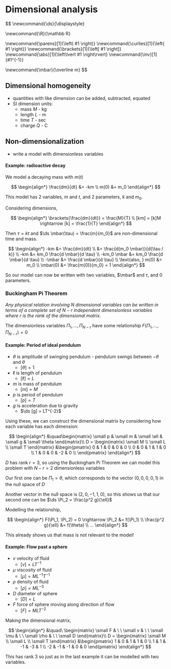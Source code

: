 # Dimensional analysis

$$
\newcommand{\ds}{\displaystyle}

\newcommand{\R}{\mathbb R}

\newcommand{\parens}[1]{\left( #1 \right)}
\newcommand{\curlies}[1]{\left\{ #1 \right\}}
\newcommand{\brackets}[1]{\left[ #1 \right]}
\newcommand{\abs}[1]{\left\lvert #1 \right\rvert}
\newcommand{\inv}[1]{#1^{-1}}

\newcommand{\mbar}{\overline m}
$$

## Dimensional homogeneity

- quantities with like dimension can be added, subtracted, equated
- SI dimension units:
  - mass $M$ - kg
  - length $L$ - m
  - time $T$ - sec
  - charge $Q$ - C

## Non-dimensionalization

- write a model with dimensionless variables

#### Example: radioactive decay

We model a decaying mass with $m(t)$

$$
\begin{align*}
\frac{dm}{dt} &= -km \\
m(0) &= m_0
\end{align*}
$$

This model has 2 variables, $m$ and $t$, and 2 parameters, $k$ and $m_0$.

Considering dimensions,

$$
\begin{align*}
\brackets{\frac{dm}{dt}} = \frac{M}{T} \\
[km] = [k]M \rightarrow [k] = \frac{1}{T}
\end{align*}
$$

Then $\tau = kt$ and $\ds \mbar(\tau) = \frac{m}{m_0}$ are non-dimensional time and mass.

$$
\begin{align*}
-km &= \frac{dm}{dt} \\
&= \frac{d(m_0 \mbar)}{d(\tau / k)} \\
-km &= km_0 \frac{d \mbar}{d \tau} \\
-km_0 \mbar &= km_0 \frac{d \mbar}{d \tau} \\
-\mbar &= \frac{d \mbar}{d \tau} \\
\text{also, } m(0) &= m_0 \\
\mbar(0) &= \frac{m(0)}{m_0} = 1
\end{align*}
$$

So our model can now be written with two variables, $\mbar$ and $\tau$, and 0 parameters.

### Buckingham Pi Theorem

*Any physical relation involving $N$ dimensional variables can be written in terms of a complete set of $N-r$ independent dimensionless variables where $r$ is the rank of the dimensional matrix.*

The dimensionless variables $\Pi_1, ..., \Pi_{N-r}$ have some relationship $F(\Pi_1, ..., \Pi_{N-r}) = 0$

#### Example: Period of ideal pendulum

- $\theta$ is amplitude of swinging pendulum - pendulum swings between $-\theta$ and $\theta$
  - $[\theta] = 1$
- $\ell$ is length of pendulum
  - $[\ell] = L$
- $m$ is mass of pendulum
  - $[m] = M$
- $p$ is period of pendulum
  - $[p] = T$
- $g$ is acceleration due to gravity
  - $\ds [g] = LT^{-2}$

Using these, we can construct the dimensional matrix by considering how each variable has each dimension:

$$
\begin{align*}
&\quad\begin{matrix}
\small p & \small m & \small \ell & \small g & \small \theta
\end{matrix}\\
D = 
\begin{matrix}
\small M \\ \small L \\ \small T
\end{matrix}
&\begin{pmatrix}
0 & 1 & 0 & 0 & 0 \\
0 & 0 & 1 & 1 & 0 \\
1 & 0 & 0 & -2 & 0 \\
\end{pmatrix}
\end{align*}
$$

$D$ has rank $r=3$, so using the Buckingham Pi Theorem we can model this problem with $N-r = 2$ dimensionless variables

Our first one can be $\Pi_1 = \theta$, which corresponds to the vector $(0, 0, 0, 0, 1)$ in the null space of $D$

Another vector in the null space is $(2, 0, -1, 1, 0)$, so this shows us that our second one can be $\ds \Pi_2 = \frac{p^2 g}{\ell}$

Modelling the relationship,

$$
\begin{align*}
F(\Pi_1, \Pi_2) = 0 \rightarrow \Pi_2 &= f(\Pi_1) \\
\frac{p^2 g}{\ell} &= f(\theta) \\
...
\end{align*}
$$

This already shows us that mass is not relevant to the model!

#### Example: Flow past a sphere

- $v$ velocity of fluid
  - $[v] = LT^{-1}$
- $\mu$ viscosity of fluid
  - $[\mu] = ML^{-1}T^{-1}$
- $\rho$ density of fluid
  - $[\rho] = ML^{-3}$
- $D$ diameter of sphere
  - $[D] = L$
- $F$ force of sphere moving along direction of flow
  - $[F] = MLT^{-2}$

Making the dimensional matrix,

$$
\begin{align*}
&\quad\ \begin{matrix}
\small F & \ \ \small v & \ \ \small \mu & \ \ \small \rho & \ \ \small D
\end{matrix}\\
D = 
\begin{matrix}
\small M \\ \small L \\ \small T
\end{matrix}
&\begin{pmatrix}
1 & 0 & 1 & 1 & 0 \\
1 & 1 & -1 & -3 & 1 \\
-2 & -1 & -1 & 0 & 0
\end{pmatrix}
\end{align*}
$$

This has rank $3$ so just as in the last example it can be modelled with two variables.

